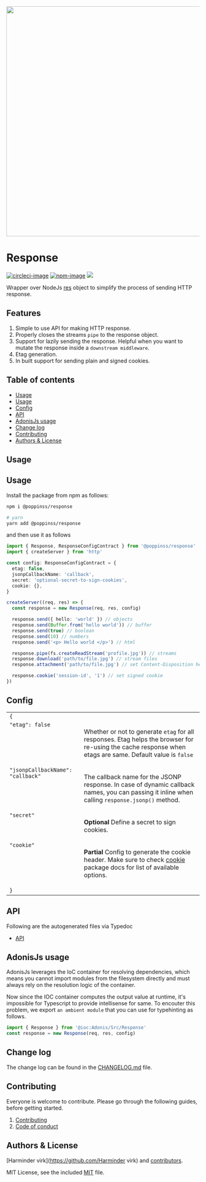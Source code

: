 <div align="center">
  <img src="https://res.cloudinary.com/adonisjs/image/upload/q_100/v1557762307/poppinss_iftxlt.jpg" width="600px">
</div>

# Response
[![circleci-image]][circleci-url] [![npm-image]][npm-url] ![](https://img.shields.io/badge/Typescript-294E80.svg?style=for-the-badge&logo=typescript)

Wrapper over NodeJs [res](https://nodejs.org/dist/latest/docs/api/http.html#http_class_http_serverresponse) object to simplify the process of sending HTTP response.

## Features
1. Simple to use API for making HTTP response.
2. Properly closes the streams `pipe` to the response object.
3. Support for lazily sending the response. Helpful when you want to mutate the response inside a `downstream middleware`.
4. Etag generation.
5. In built support for sending plain and signed cookies.

<!-- START doctoc generated TOC please keep comment here to allow auto update -->
<!-- DON'T EDIT THIS SECTION, INSTEAD RE-RUN doctoc TO UPDATE -->
## Table of contents

- [Usage](#usage)
- [Usage](#usage-1)
- [Config](#config)
- [API](#api)
- [AdonisJs usage](#adonisjs-usage)
- [Change log](#change-log)
- [Contributing](#contributing)
- [Authors & License](#authors--license)

<!-- END doctoc generated TOC please keep comment here to allow auto update -->

## Usage
## Usage
Install the package from npm as follows:

```sh
npm i @poppinss/response

# yarn
yarn add @poppinss/response
```

and then use it as follows

```ts
import { Response, ResponseConfigContract } from '@poppinss/response'
import { createServer } from 'http'

const config: ResponseConfigContract = {
  etag: false,
  jsonpCallbackName: 'callback',
  secret: 'optional-secret-to-sign-cookies',
  cookie: {},
}

createServer((req, res) => {
  const response = new Response(req, res, config)

  response.send({ hello: 'world' }) // objects
  response.send(Buffer.from('hello world')) // buffer
  response.send(true) // boolean
  response.send(10) // numbers
  response.send('<p> Hello world </p>') // html

  response.pipe(fs.createReadStream('profile.jpg')) // streams
  response.download('path/to/file.jpg') // stream files
  response.attachment('path/to/file.jpg') // set Content-Disposition header

  response.cookie('session-id', '1') // set signed cookie
})
```

## Config
<table>
  <tr>
    <td colspan="2"><code>{</code></td>
  </tr>
  <tr>
    <td valign="top"><code>"etag": false</code></td>
    <td>
      <p>
      Whether or not to generate <code>etag</code> for all responses. Etag helps the browser for re-using the cache response when etags are same.
      Default value is <code>false</code>
      </p>
    </td>
  </tr>
  <tr>
    <td valign="top"><code>"jsonpCallbackName": "callback"</code></td>
    <td>
      <p>
      The callback name for the JSONP response. In case of dynamic callback names, you can passing it inline when calling <code>response.jsonp()</code> method.
      </p>
    </td>
  </tr>
  <tr>
    <td valign="top"><code>"secret"</code></td>
    <td>
      <p>
        <strong>Optional</strong> Define a secret to sign cookies. </p>
    </td>
  </tr>
  <tr>
    <td valign="top"><code>"cookie"</code></td>
    <td>
      <p>
      <strong>Partial</strong> Config to generate the cookie header. Make sure to check <a href="https://www.npmjs.com/package/cookie">cookie</a> package docs for list of available options.
      </p>
    </td>
  </tr>
  <tr>
    <td colspan="2"><code>}</code></td>
  </tr>
</table>

## API
Following are the autogenerated files via Typedoc

* [API](docs/README.md)

## AdonisJs usage
AdonisJs leverages the IoC container for resolving dependencies, which means you cannot import modules from the filesystem directly and must always rely on the resolution logic of the container.

Now since the IOC container computes the output value at runtime, it's impossible for Typescript to provide intellisense for same. To encouter this problem, we export `an ambient module` that you can use for typehinting as follows.

```ts
import { Response } from '@ioc:Adonis/Src/Response'
const response = new Response(req, res, config)
```

## Change log

The change log can be found in the [CHANGELOG.md](CHANGELOG.md) file.

## Contributing

Everyone is welcome to contribute. Please go through the following guides, before getting started.

1. [Contributing](https://adonisjs.com/contributing)
2. [Code of conduct](https://adonisjs.com/code-of-conduct)


## Authors & License
[Harminder virk](https://github.com/Harminder virk) and [contributors](https://github.com/poppinss/response/graphs/contributors).

MIT License, see the included [MIT](LICENSE.md) file.

[circleci-image]: https://img.shields.io/circleci/project/github/poppinss/response/master.svg?style=for-the-badge&logo=circleci
[circleci-url]: https://circleci.com/gh/poppinss/response "circleci"

[npm-image]: https://img.shields.io/npm/v/@poppinss/response.svg?style=for-the-badge&logo=npm
[npm-url]: https://npmjs.org/package/@poppinss/response "npm"
